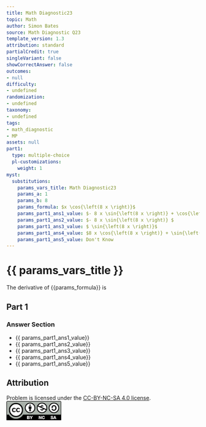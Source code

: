 ```yaml
---
title: Math Diagnostic23
topic: Math
author: Simon Bates
source: Math Diagnostic Q23
template_version: 1.3
attribution: standard
partialCredit: true
singleVariant: false
showCorrectAnswer: false
outcomes:
- null
difficulty:
- undefined
randomization:
- undefined
taxonomy:
- undefined
tags:
- math_diagnostic
- MP
assets: null
part1:
  type: multiple-choice
  pl-customizations:
    weight: 1
myst:
  substitutions:
    params_vars_title: Math Diagnostic23
    params_a: 1
    params_b: 8
    params_formula: $x \cos{\left(8 x \right)}$
    params_part1_ans1_value: $- 8 x \sin{\left(8 x \right)} + \cos{\left(8 x \right)}$
    params_part1_ans2_value: $- 8 x \sin{\left(8 x \right)} $
    params_part1_ans3_value: $ \sin{\left(8 x \right)}$
    params_part1_ans4_value: $8 x \cos{\left(8 x \right)} + \sin{\left(8 x \right)}$
    params_part1_ans5_value: Don't Know
---
```

# {{ params_vars_title }}
The derivative of {{params_formula}} is

## Part 1

### Answer Section

- {{ params_part1_ans1_value}}
- {{ params_part1_ans2_value}}
- {{ params_part1_ans3_value}}
- {{ params_part1_ans4_value}}
- {{ params_part1_ans5_value}}

## Attribution

Problem is licensed under the [CC-BY-NC-SA 4.0 license](https://creativecommons.org/licenses/by-nc-sa/4.0/).<br> ![The Creative Commons 4.0 license requiring attribution-BY, non-commercial-NC, and share-alike-SA license.](https://raw.githubusercontent.com/firasm/bits/master/by-nc-sa.png)